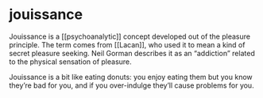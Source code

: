 # jouissance

Jouissance is a [[psychoanalytic]] concept developed out of the pleasure principle. The term comes from [[Lacan]], who used it to mean a kind of secret pleasure seeking. Neil Gorman describes it as an &ldquo;addiction&rdquo; related to the physical sensation of pleasure.

Jouissance is a bit like eating donuts: you enjoy eating them but you know they&rsquo;re bad for you, and if you over-indulge they&rsquo;ll cause problems for you.

